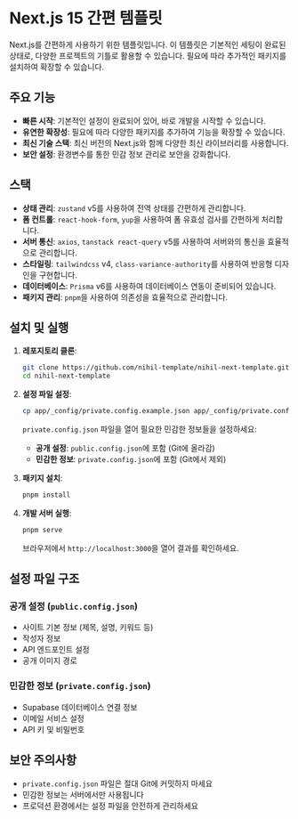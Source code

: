 # Next.js 15 간편 템플릿

Next.js를 간편하게 사용하기 위한 템플릿입니다. 이 템플릿은 기본적인 세팅이 완료된 상태로, 다양한 프로젝트의 기틀로 활용할 수 있습니다. 필요에 따라 추가적인 패키지를 설치하여 확장할 수 있습니다.

## 주요 기능

- **빠른 시작**: 기본적인 설정이 완료되어 있어, 바로 개발을 시작할 수 있습니다.
- **유연한 확장성**: 필요에 따라 다양한 패키지를 추가하여 기능을 확장할 수 있습니다.
- **최신 기술 스택**: 최신 버전의 Next.js와 함께 다양한 최신 라이브러리를 사용합니다.
- **보안 설정**: 환경변수를 통한 민감 정보 관리로 보안을 강화합니다.

## 스택

- **상태 관리**: `zustand` v5를 사용하여 전역 상태를 간편하게 관리합니다.
- **폼 컨트롤**: `react-hook-form`, `yup`을 사용하여 폼 유효성 검사를 간편하게 처리합니다.
- **서버 통신**: `axios`, `tanstack react-query` v5를 사용하여 서버와의 통신을 효율적으로 관리합니다.
- **스타일링**: `tailwindcss` v4, `class-variance-authority`를 사용하여 반응형 디자인을 구현합니다.
- **데이터베이스**: `Prisma` v6를 사용하여 데이터베이스 연동이 준비되어 있습니다.
- **패키지 관리**: `pnpm`을 사용하여 의존성을 효율적으로 관리합니다.

## 설치 및 실행

1. **레포지토리 클론**:

   ```bash
   git clone https://github.com/nihil-template/nihil-next-template.git
   cd nihil-next-template
   ```

2. **설정 파일 설정**:

   ```bash
   cp app/_config/private.config.example.json app/_config/private.config.json
   ```

   `private.config.json` 파일을 열어 필요한 민감한 정보들을 설정하세요:

   - **공개 설정**: `public.config.json`에 포함 (Git에 올라감)
   - **민감한 정보**: `private.config.json`에 포함 (Git에서 제외)

3. **패키지 설치**:

   ```bash
   pnpm install
   ```

4. **개발 서버 실행**:

   ```bash
   pnpm serve
   ```

   브라우저에서 `http://localhost:3000`을 열어 결과를 확인하세요.

## 설정 파일 구조

### 공개 설정 (`public.config.json`)

- 사이트 기본 정보 (제목, 설명, 키워드 등)
- 작성자 정보
- API 엔드포인트 설정
- 공개 이미지 경로

### 민감한 정보 (`private.config.json`)

- Supabase 데이터베이스 연결 정보
- 이메일 서비스 설정
- API 키 및 비밀번호

## 보안 주의사항

- `private.config.json` 파일은 절대 Git에 커밋하지 마세요
- 민감한 정보는 서버에서만 사용됩니다
- 프로덕션 환경에서는 설정 파일을 안전하게 관리하세요
